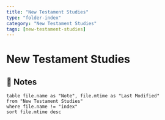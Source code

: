 ```yaml
---
title: "New Testament Studies"
type: "folder-index"
category: "New Testament Studies"
tags: [new-testament-studies]
---
```


# New Testament Studies

## 📄 Notes
```dataview
table file.name as "Note", file.mtime as "Last Modified"
from "New Testament Studies"
where file.name != "index"
sort file.mtime desc
```
